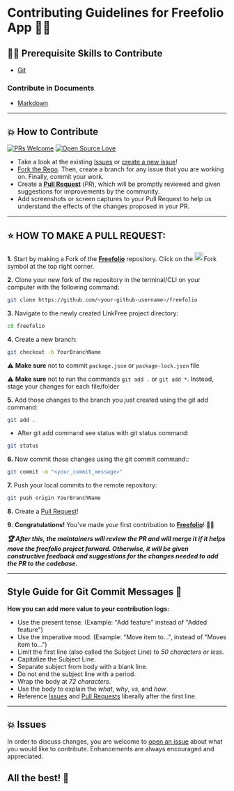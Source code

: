 # Contributing Guidelines for Freefolio App 👨‍💻

## 👨‍💻 Prerequisite Skills to Contribute

- [Git](https://git-scm.com/)

### Contribute in Documents

- [Markdown](https://www.markdownguide.org/basic-syntax/)

---

## 💥 How to Contribute

[![PRs Welcome](https://img.shields.io/badge/PRs-welcome-brightgreen.svg?style=flat-square)](https://github.com/OSSPhilippines/freefolio/pulls)
[![Open Source Love](https://badges.frapsoft.com/os/v1/open-source.png?v=103)](https://github.com/OSSPhilippines/freefolio)

- Take a look at the existing [Issues](https://github.com/OSSPhilippines/freefolio/issues) or [create a new issue](https://github.com/OSSPhilippines/freefolio/issues/new/choose)!
- [Fork the Repo](https://github.com/OSSPhilippines/freefolio/fork). Then, create a branch for any issue that you are working on. Finally, commit your work.
- Create a **[Pull Request](https://github.com/OSSPhilippines/freefolio/compare)** (_PR_), which will be promptly reviewed and given suggestions for improvements by the community.
- Add screenshots or screen captures to your Pull Request to help us understand the effects of the changes proposed in your PR.

---

## ⭐ HOW TO MAKE A PULL REQUEST:

**1.** Start by making a Fork of the [**Freefolio**](https://github.com/OSSPhilippines/freefolio) repository. Click on the <a href="https://github.com/OSSPhilippines/freefolio/fork"><img src="https://i.imgur.com/G4z1kEe.png" height="21" width="21"></a>Fork symbol at the top right corner.

**2.** Clone your new fork of the repository in the terminal/CLI on your computer with the following command:

```bash
git clone https://github.com/<your-github-username>/freefolio
```

**3.** Navigate to the newly created LinkFree project directory:

```bash
cd freefolio
```

**4.** Create a new branch:

```bash
git checkout -b YourBranchName
```

⚠️ **Make sure** not to commit `package.json` or `package-lock.json` file

⚠️ **Make sure** not to run the commands `git add .` or `git add *`. Instead, stage your changes for each file/folder

**5.** Add those changes to the branch you just created using the git add command:

```bash
git add .
```

- After git add command see status with git status command:

```bash
git status
```

**6.** Now commit those changes using the git commit command::

```bash
git commit -m "<your_commit_message>"
```

**7.** Push your local commits to the remote repository:

```bash
git push origin YourBranchName
```

**8.** Create a [Pull Request](https://help.github.com/en/github/collaborating-with-issues-and-pull-requests/creating-a-pull-request)!

**9.** **Congratulations!** You've made your first contribution to [**Freefolio**](https://github.com/OSSPhilippines/freefolio)! 🙌🏼

**_:trophy: After this, the maintainers will review the PR and will merge it if it helps move the freefolio project forward. Otherwise, it will be given constructive feedback and suggestions for the changes needed to add the PR to the codebase._**

---

## Style Guide for Git Commit Messages :memo:

**How you can add more value to your contribution logs:**

- Use the present tense. (Example: "Add feature" instead of "Added feature")
- Use the imperative mood. (Example: "Move item to...", instead of "Moves item to...")
- Limit the first line (also called the Subject Line) to _50 characters or less_.
- Capitalize the Subject Line.
- Separate subject from body with a blank line.
- Do not end the subject line with a period.
- Wrap the body at _72 characters_.
- Use the body to explain the _what_, _why_, _vs_, and _how_.
- Reference [Issues](https://github.com/OSSPhilippines/freefolio/issues) and [Pull Requests](https://github.com/OSSPhilippines/freefolio/pulls) liberally after the first line.

---

## 💥 Issues

In order to discuss changes, you are welcome to [open an issue](https://github.com/OSSPhilippines/freefolio/issues/new/choose) about what you would like to contribute. Enhancements are always encouraged and appreciated.

## All the best! 🥇
